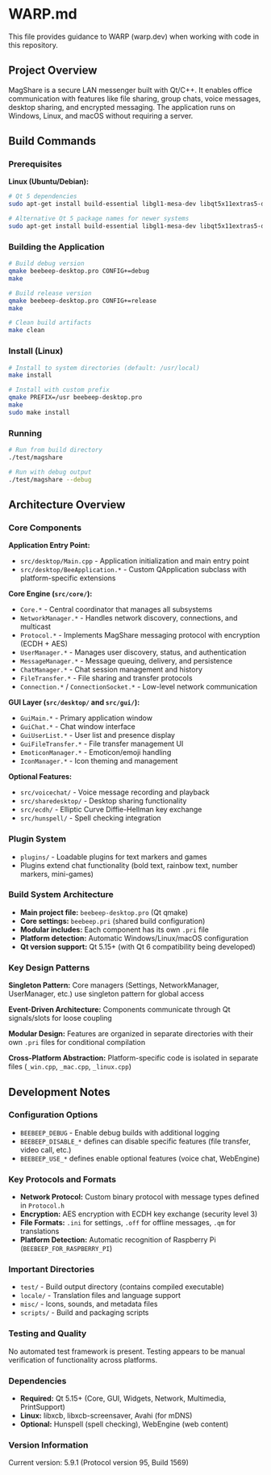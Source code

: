 # WARP.md

This file provides guidance to WARP (warp.dev) when working with code in this repository.

## Project Overview

MagShare is a secure LAN messenger built with Qt/C++. It enables office communication with features like file sharing, group chats, voice messages, desktop sharing, and encrypted messaging. The application runs on Windows, Linux, and macOS without requiring a server.

## Build Commands

### Prerequisites
**Linux (Ubuntu/Debian):**
```bash
# Qt 5 dependencies
sudo apt-get install build-essential libgl1-mesa-dev libqt5x11extras5-dev libxcb-screensaver0-dev qt5-default qtmultimedia5-dev libqt5multimedia5-plugins libavahi-compat-libdnssd-dev

# Alternative Qt 5 package names for newer systems
sudo apt-get install build-essential libgl1-mesa-dev libqt5x11extras5-dev libxcb-screensaver0-dev qtbase5-dev qtchooser qt5-qmake qtbase5-dev-tools qtmultimedia5-dev libqt5multimedia5-plugins libavahi-compat-libdnssd-dev
```

### Building the Application
```bash
# Build debug version
qmake beebeep-desktop.pro CONFIG+=debug
make

# Build release version  
qmake beebeep-desktop.pro CONFIG+=release
make

# Clean build artifacts
make clean
```

### Install (Linux)
```bash
# Install to system directories (default: /usr/local)
make install

# Install with custom prefix
qmake PREFIX=/usr beebeep-desktop.pro
make
sudo make install
```

### Running
```bash
# Run from build directory
./test/magshare

# Run with debug output
./test/magshare --debug
```

## Architecture Overview

### Core Components

**Application Entry Point:**
- `src/desktop/Main.cpp` - Application initialization and main entry point
- `src/desktop/BeeApplication.*` - Custom QApplication subclass with platform-specific extensions

**Core Engine (`src/core/`):**
- `Core.*` - Central coordinator that manages all subsystems
- `NetworkManager.*` - Handles network discovery, connections, and multicast
- `Protocol.*` - Implements MagShare messaging protocol with encryption (ECDH + AES)
- `UserManager.*` - Manages user discovery, status, and authentication
- `MessageManager.*` - Message queuing, delivery, and persistence
- `ChatManager.*` - Chat session management and history
- `FileTransfer.*` - File sharing and transfer protocols
- `Connection.*` / `ConnectionSocket.*` - Low-level network communication

**GUI Layer (`src/desktop/` and `src/gui/`):**
- `GuiMain.*` - Primary application window
- `GuiChat.*` - Chat window interface
- `GuiUserList.*` - User list and presence display
- `GuiFileTransfer.*` - File transfer management UI
- `EmoticonManager.*` - Emoticon/emoji handling
- `IconManager.*` - Icon theming and management

**Optional Features:**
- `src/voicechat/` - Voice message recording and playback
- `src/sharedesktop/` - Desktop sharing functionality  
- `src/ecdh/` - Elliptic Curve Diffie-Hellman key exchange
- `src/hunspell/` - Spell checking integration

### Plugin System
- `plugins/` - Loadable plugins for text markers and games
- Plugins extend chat functionality (bold text, rainbow text, number markers, mini-games)

### Build System Architecture
- **Main project file:** `beebeep-desktop.pro` (Qt qmake)
- **Core settings:** `beebeep.pri` (shared build configuration)
- **Modular includes:** Each component has its own `.pri` file
- **Platform detection:** Automatic Windows/Linux/macOS configuration
- **Qt version support:** Qt 5.15+ (with Qt 6 compatibility being developed)

### Key Design Patterns

**Singleton Pattern:** Core managers (Settings, NetworkManager, UserManager, etc.) use singleton pattern for global access

**Event-Driven Architecture:** Components communicate through Qt signals/slots for loose coupling

**Modular Design:** Features are organized in separate directories with their own `.pri` files for conditional compilation

**Cross-Platform Abstraction:** Platform-specific code is isolated in separate files (`_win.cpp`, `_mac.cpp`, `_linux.cpp`)

## Development Notes

### Configuration Options
- `BEEBEEP_DEBUG` - Enable debug builds with additional logging
- `BEEBEEP_DISABLE_*` defines can disable specific features (file transfer, video call, etc.)
- `BEEBEEP_USE_*` defines enable optional features (voice chat, WebEngine)

### Key Protocols and Formats
- **Network Protocol:** Custom binary protocol with message types defined in `Protocol.h`
- **Encryption:** AES encryption with ECDH key exchange (security level 3)
- **File Formats:** `.ini` for settings, `.off` for offline messages, `.qm` for translations
- **Platform Detection:** Automatic recognition of Raspberry Pi (`BEEBEEP_FOR_RASPBERRY_PI`)

### Important Directories
- `test/` - Build output directory (contains compiled executable)
- `locale/` - Translation files and language support
- `misc/` - Icons, sounds, and metadata files
- `scripts/` - Build and packaging scripts

### Testing and Quality
No automated test framework is present. Testing appears to be manual verification of functionality across platforms.

### Dependencies
- **Required:** Qt 5.15+ (Core, GUI, Widgets, Network, Multimedia, PrintSupport)
- **Linux:** libxcb, libxcb-screensaver, Avahi (for mDNS)
- **Optional:** Hunspell (spell checking), WebEngine (web content)

### Version Information
Current version: 5.9.1 (Protocol version 95, Build 1569)